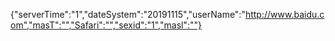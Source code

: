{"serverTime":"1","dateSystem":"20191115","userName":"http://www.baidu.com","masT":"","Safari":"","sexid":"1","masl":""}
